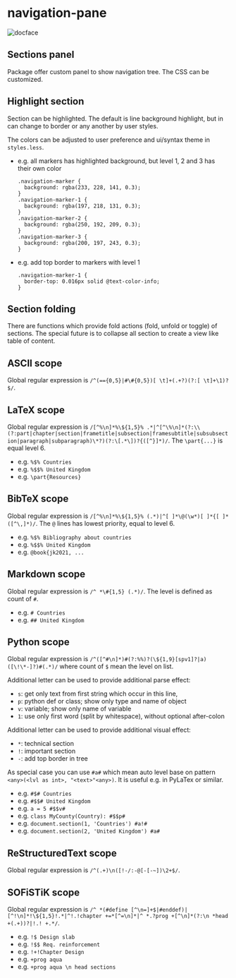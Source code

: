 # navigation-pane

![docface](https://github.com/bacadra/atom-navigation-pane/blob/master/pic-1.png?raw=true)

## Sections panel

Package offer custom panel to show navigation tree. The CSS can be customized.

## Highlight section

Section can be highlighted. The default is line background highlight, but in can change to border or any another by user styles.

The colors can be adjusted to user preference and ui/syntax theme in `styles.less`.

* e.g. all markers has highlighted background, but level 1, 2 and 3 has their own color
  ```
  .navigation-marker {
    background: rgba(233, 228, 141, 0.3);
  }
  .navigation-marker-1 {
    background: rgba(197, 218, 131, 0.3);
  }
  .navigation-marker-2 {
    background: rgba(250, 192, 209, 0.3);
  }
  .navigation-marker-3 {
    background: rgba(200, 197, 243, 0.3);
  }
  ```

* e.g. add top border to markers with level 1
  ```
  .navigation-marker-1 {
    border-top: 0.016px solid @text-color-info;
  }
  ```


## Section folding

There are functions which provide fold actions (fold, unfold or toggle) of sections. The special future is to collapse all section to create a view like table of content.


## ASCII scope

Global regular expression is `/^(=={0,5}|#\#{0,5})[ \t]+(.+?)(?:[ \t]+\1)?$/`.


## LaTeX scope

Global regular expression is `/[^%\n]*%\${1,5}% .*|^[^\%\n]*(?:\\(?:part|chapter|section|frametitle|subsection|framesubtitle|subsubsection|paragraph|subparagraph)\*?)(?:\[.*\])?{([^}]*)/`. The `\part{...}` is equal level 6.

* e.g. `%$% Countries`
* e.g. `%$$% United Kingdom`
* e.g. `\part{Resources}`


## BibTeX scope

Global regular expression is `/[^%\n]*%\${1,5}% (.*)|^[ ]*\@(\w*)[ ]*{[ ]*([^\,]*)/`. The `@` lines has lowest priority, equal to level 6.

* e.g. `%$% Bibliography about countries`
* e.g. `%$$% United Kingdom`
* e.g. `@book{jk2021, ...`


## Markdown scope

Global regular expression is `/^ *\#{1,5} (.*)/`. The level is defined as count of `#`.

* e.g. `# Countries`
* e.g. `## United Kingdom`


## Python scope

Global regular expression is `/^([^#\n]*)#(?:%%)?(\${1,9}[spv1]?|a)([\!\*-]?)#(.*)/` where count of `$` mean the level on list.

Additional letter can be used to provide additional parse effect:

* `s`: get only text from first string which occur in this line,
* `p`: python def or class; show only type and name of object
* `v`: variable; show only name of variable
* `1`: use only first word (split by whitespace), without optional after-colon

Additional letter can be used to provide additional visual effect:

* `*`: technical section
* `!`: important section
* `-`: add top border in tree

As special case you can use `#a#` which mean auto level base on pattern `<any>(<lvl as int>, "<text>"<any>)`. It is useful e.g. in PyLaTex or similar.

* e.g. `#$# Countries`
* e.g. `#$$# United Kingdom`
* e.g. `a = 5 #$$v#`
* e.g. `class MyCounty(Country): #$$p#`
* e.g. `document.section(1, 'Countries') #a!#`
* e.g. `document.section(2, 'United Kingdom') #a#`


## ReStructuredText scope

Global regular expression is `/^(.+)\n([!-/:-@[-[-~])\2+$/`.


## SOFiSTiK scope

Global regular expression is `/^ *(#define [^\n=]+$|#enddef)|[^!\n]*!\${1,5}!.*|^!.!chapter +=*[^=\n]*|^ *.?prog +[^\n]*(?:\n *head +(.+))?|!.! +.*/`.

* e.g. `!$ Design slab`
* e.g. `!$$ Req. reinforcement`
* e.g. `!+!Chapter Design`
* e.g. `+prog aqua`
* e.g. `+prog aqua \n head sections`
